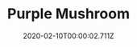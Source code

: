 ---
templateKey: blog-post
title: Purple Mushroom
type: forage
description: A rare mushroom found deep in caves.
featuredpost: false
date: 2020-02-10T00:00:02.711Z
featuredimage: /img/Purple_Mushroom.png
sellPrice: 250
tags: 
  - The Mines
  -  Farm Cave
  -  edible
  -  forageable
---